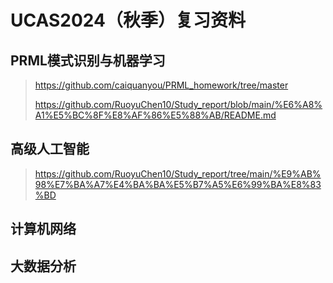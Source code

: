 # UCAS2024（秋季）复习资料
## PRML模式识别与机器学习  
>https://github.com/caiquanyou/PRML_homework/tree/master
>
>https://github.com/RuoyuChen10/Study_report/blob/main/%E6%A8%A1%E5%BC%8F%E8%AF%86%E5%88%AB/README.md
## 高级人工智能  
>https://github.com/RuoyuChen10/Study_report/tree/main/%E9%AB%98%E7%BA%A7%E4%BA%BA%E5%B7%A5%E6%99%BA%E8%83%BD
>

## 计算机网络  
## 大数据分析  
